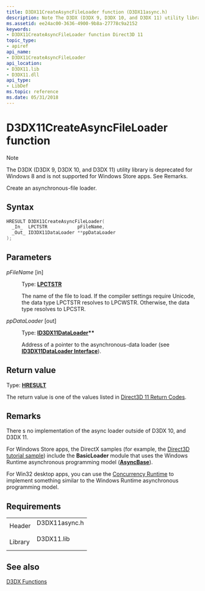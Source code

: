 ```yaml
---
title: D3DX11CreateAsyncFileLoader function (D3DX11async.h)
description: Note The D3DX (D3DX 9, D3DX 10, and D3DX 11) utility library is deprecated for Windows 8 and is not supported for Windows Store apps. See Remarks. Create an asynchronous-file loader.
ms.assetid: ee24ac00-3636-4900-9b8a-27778c9a2152
keywords:
- D3DX11CreateAsyncFileLoader function Direct3D 11
topic_type:
- apiref
api_name:
- D3DX11CreateAsyncFileLoader
api_location:
- D3DX11.lib
- D3DX11.dll
api_type:
- LibDef
ms.topic: reference
ms.date: 05/31/2018
---
```


# D3DX11CreateAsyncFileLoader function

> [!Note]  
> The D3DX (D3DX 9, D3DX 10, and D3DX 11) utility library is deprecated for Windows 8 and is not supported for Windows Store apps. See Remarks.

 

Create an asynchronous-file loader.

## Syntax


```C++
HRESULT D3DX11CreateAsyncFileLoader(
  _In_  LPCTSTR           pFileName,
  _Out_ ID3DX11DataLoader **ppDataLoader
);
```



## Parameters

<dl> <dt>

*pFileName* \[in\]
</dt> <dd>

Type: **[**LPCTSTR**](https://docs.microsoft.com/windows/desktop/WinProg/windows-data-types)**

The name of the file to load. If the compiler settings require Unicode, the data type LPCTSTR resolves to LPCWSTR. Otherwise, the data type resolves to LPCSTR.

</dd> <dt>

*ppDataLoader* \[out\]
</dt> <dd>

Type: **[**ID3DX11DataLoader**](id3dx11dataloader.md)\*\***

Address of a pointer to the asynchronous-data loader (see [**ID3DX11DataLoader Interface**](id3dx11dataloader.md)).

</dd> </dl>

## Return value

Type: **[**HRESULT**](https://msdn.microsoft.com/library/Bb401631(v=MSDN.10).aspx)**

The return value is one of the values listed in [Direct3D 11 Return Codes](d3d11-graphics-reference-returnvalues.md).

## Remarks

There s no implementation of the  async loader  outside of D3DX 10, and D3DX 11.

For Windows Store apps, the DirectX samples (for example, the [Direct3D tutorial sample](https://go.microsoft.com/fwlink/p/?linkid=255263)) include the **BasicLoader** module that uses the Windows Runtime asynchronous programming model ([**AsyncBase**](https://msdn.microsoft.com/library/BR244878(v=VS.110).aspx)).

For Win32 desktop apps, you can use the [Concurrency Runtime](https://msdn.microsoft.com/library/Ee207192(v=VS.100).aspx) to implement something similar to the Windows Runtime asynchronous programming model.

## Requirements



|                    |                                                                                          |
|--------------------|------------------------------------------------------------------------------------------|
| Header<br/>  | <dl> <dt>D3DX11async.h</dt> </dl> |
| Library<br/> | <dl> <dt>D3DX11.lib</dt> </dl>    |



## See also

<dl> <dt>

[D3DX Functions](d3d11-graphics-reference-d3dx11-functions.md)
</dt> </dl>

 

 





